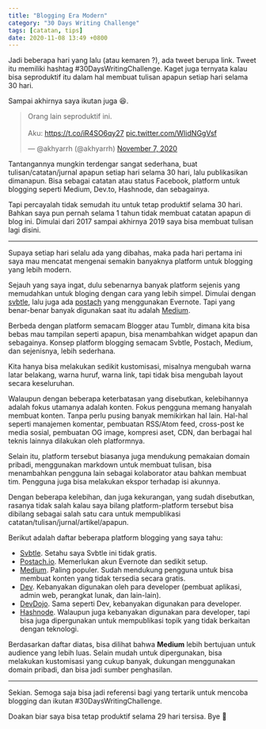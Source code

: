 ```yaml
---
title: "Blogging Era Modern"
category: "30 Days Writing Challenge"
tags: [catatan, tips]
date: 2020-11-08 13:49 +0800
---
```


Jadi beberapa hari yang lalu (atau kemaren ?), ada tweet berupa link. Tweet itu memiliki hashtag #30DaysWritingChallenge. Kaget juga ternyata kalau bisa seproduktif itu dalam hal membuat tulisan apapun setiap hari selama 30 hari.

Sampai akhirnya saya ikutan juga :laughing:.

<blockquote class="twitter-tweet"><p lang="in" dir="ltr">Orang lain seproduktif ini.<br><br>Aku: <a href="https://t.co/iR4SO6qy27">https://t.co/iR4SO6qy27</a> <a href="https://t.co/WIidNGgVsf">pic.twitter.com/WIidNGgVsf</a></p>&mdash; @akhyarrh (@akhyarrh) <a href="https://twitter.com/akhyarrh/status/1324869637603954689?ref_src=twsrc%5Etfw">November 7, 2020</a></blockquote> <script async src="https://platform.twitter.com/widgets.js" charset="utf-8"></script> 

Tantangannya mungkin terdengar sangat sederhana, buat tulisan/catatan/jurnal apapun setiap hari selama 30 hari, lalu publikasikan dimanapun. Bisa sebagai catatan atau status Facebook, platform untuk blogging seperti Medium, Dev.to, Hashnode, dan sebagainya.

Tapi percayalah tidak semudah itu untuk tetap produktif selama 30 hari. Bahkan saya pun pernah selama 1 tahun tidak membuat catatan apapun di blog ini. Dimulai dari 2017 sampai akhirnya 2019 saya bisa membuat tulisan lagi disini.

---

Supaya setiap hari selalu ada yang dibahas, maka pada hari pertama ini saya mau mencatat mengenai semakin banyaknya platform untuk blogging yang lebih modern.

Sejauh yang saya ingat, dulu sebenarnya banyak platform sejenis yang memudahkan untuk bloging dengan cara yang lebih simpel. Dimulai dengan [svbtle](//svbtle.com), lalu juga ada [postach](//postach.io) yang menggunakan Evernote. Tapi yang benar-benar banyak digunakan saat itu adalah [Medium](//medium.com).

Berbeda dengan platform semacam Blogger atau Tumblr, dimana kita bisa bebas mau tampilan seperti apapun, bisa menambahkan widget apapun dan sebagainya. Konsep platform blogging semacam Svbtle, Postach, Medium, dan sejenisnya, lebih sederhana.

Kita hanya bisa melakukan sedikit kustomisasi, misalnya mengubah warna latar belakang, warna huruf, warna link, tapi tidak bisa mengubah layout secara keseluruhan.

Walaupun dengan beberapa keterbatasan yang disebutkan, kelebihannya adalah fokus utamanya adalah konten. Fokus pengguna memang hanyalah membuat konten. Tanpa perlu pusing banyak memikirkan hal lain. Hal-hal seperti manajemen komentar, pembuatan RSS/Atom feed, cross-post ke media sosial, pembuatan OG image, kompresi aset, CDN, dan berbagai hal teknis lainnya dilakukan oleh platformnya.

Selain itu, platform tersebut biasanya juga mendukung pemakaian domain pribadi, menggunakan markdown untuk membuat tulisan, bisa menambahkan pengguna lain sebagai kolaborator atau bahkan membuat tim. Pengguna juga bisa melakukan ekspor terhadap isi akunnya.

Dengan beberapa kelebihan, dan juga kekurangan, yang sudah disebutkan, rasanya tidak salah kalau saya bilang platform-platform tersebut bisa dibilang sebagai salah satu cara untuk mempublikasi catatan/tulisan/jurnal/artikel/apapun.

Berikut adalah daftar beberapa platform blogging yang saya tahu:

- [Svbtle](//svbtle.com). Setahu saya Svbtle ini tidak gratis.
- [Postach.io](//postach.io). Memerlukan akun Evernote dan sedikit setup.
- [Medium](//medium.com). Paling populer. Sudah mendukung pengguna untuk bisa membuat konten yang tidak tersedia secara gratis.
- [Dev](//dev.to). Kebanyakan digunakan oleh para developer (pembuat aplikasi, admin web, perangkat lunak, dan lain-lain).
- [DevDojo](//devdojo.com). Sama seperti Dev, kebanyakan digunakan para developer.
- [Hashnode](//hashnode.dev). Walaupun juga kebanyakan digunakan para developer, tapi bisa juga dipergunakan untuk mempublikasi topik yang tidak berkaitan dengan teknologi.

Berdasarkan daftar diatas, bisa dilihat bahwa **Medium** lebih bertujuan untuk audience yang lebih luas. Selain mudah untuk dipergunakan, bisa melakukan kustomisasi yang cukup banyak, dukungan menggunakan domain pribadi, dan bisa jadi sumber penghasilan.

---

Sekian. Semoga saja bisa jadi referensi bagi yang tertarik untuk mencoba blogging dan ikutan #30DaysWritingChallenge.

Doakan biar saya bisa tetap produktif selama 29 hari tersisa. Bye :wave:

